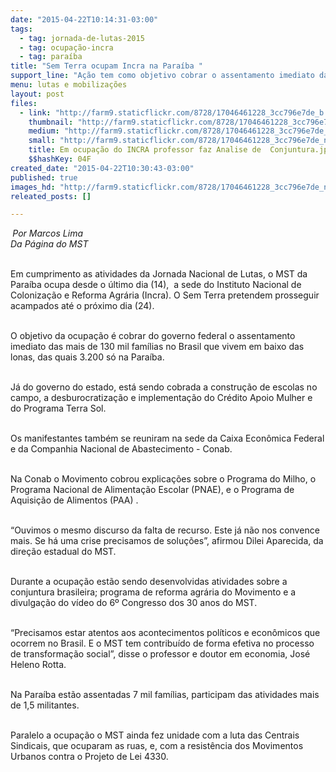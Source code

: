 ```yaml
---
date: "2015-04-22T10:14:31-03:00"
tags:
  - tag: jornada-de-lutas-2015
  - tag: ocupação-incra
  - tag: paraíba
title: "Sem Terra ocupam Incra na Paraíba "
support_line: "Ação tem como objetivo cobrar o assentamento imediato das mais de três mil famílias da região. "
menu: lutas e mobilizações
layout: post
files:
  - link: "http://farm9.staticflickr.com/8728/17046461228_3cc796e7de_b.jpg"
    thumbnail: "http://farm9.staticflickr.com/8728/17046461228_3cc796e7de_t.jpg"
    medium: "http://farm9.staticflickr.com/8728/17046461228_3cc796e7de_z.jpg"
    small: "http://farm9.staticflickr.com/8728/17046461228_3cc796e7de_n.jpg"
    title: Em ocupação do INCRA professor faz Analise de  Conjuntura.jpg
    $$hashKey: 04F
created_date: "2015-04-22T10:30:43-03:00"
published: true
images_hd: "http://farm9.staticflickr.com/8728/17046461228_3cc796e7de_n.jpg"
releated_posts: []

---
```

<p><strong>&nbsp;</strong><em>Por Marcos Lima<br />
Da P&aacute;gina do MST</em></p>

<p><br />
Em cumprimento as atividades da Jornada Nacional de Lutas, o MST da Para&iacute;ba ocupa desde o &uacute;ltimo dia (14),&nbsp; a sede do&nbsp;<span class="st">Instituto Nacional de Coloniza&ccedil;&atilde;o e Reforma Agr&aacute;ria</span> (Incra). O Sem Terra pretendem prosseguir acampados at&eacute; o pr&oacute;ximo dia (24).</p>

<p><br />
O objetivo da ocupa&ccedil;&atilde;o &eacute; cobrar do governo federal o assentamento imediato das mais de 130 mil fam&iacute;lias no Brasil que vivem em baixo das lonas, das quais 3.200 s&oacute; na Para&iacute;ba.</p>

<p><br />
J&aacute; do governo do estado, est&aacute; sendo cobrada a constru&ccedil;&atilde;o de escolas no campo, a desburocratiza&ccedil;&atilde;o e implementa&ccedil;&atilde;o do Cr&eacute;dito Apoio Mulher e do Programa Terra Sol.</p>

<p><br />
Os manifestantes tamb&eacute;m se reuniram na sede da Caixa Econ&ocirc;mica Federal e da Companhia Nacional de Abastecimento - Conab.</p>

<p><br />
Na Conab o Movimento cobrou explica&ccedil;&otilde;es sobre o Programa do Milho, o <span class="st">Programa Nacional de Alimenta&ccedil;&atilde;o Escolar (</span>PNAE), e o&nbsp;<span class="st">Programa de Aquisi&ccedil;&atilde;o de Alimentos</span> (PAA) .</p>

<p><br />
&ldquo;Ouvimos o mesmo discurso da falta de recurso. Este j&aacute; n&atilde;o nos convence mais. Se h&aacute; uma crise precisamos de solu&ccedil;&otilde;es&rdquo;, afirmou Dilei Aparecida, da dire&ccedil;&atilde;o estadual do MST.</p>

<p><br />
Durante a ocupa&ccedil;&atilde;o est&atilde;o sendo desenvolvidas atividades sobre a conjuntura brasileira; programa de reforma agr&aacute;ria do Movimento e a divulga&ccedil;&atilde;o do v&iacute;deo do 6&ordm; Congresso dos 30 anos do MST.</p>

<p><br />
&ldquo;Precisamos estar atentos aos acontecimentos pol&iacute;ticos e econ&ocirc;micos que ocorrem no Brasil. E o MST tem contribu&iacute;do de forma efetiva no processo de transforma&ccedil;&atilde;o social&rdquo;, disse o professor e doutor em economia, Jos&eacute; Heleno Rotta.&nbsp;&nbsp; &nbsp;&nbsp;&nbsp;&nbsp;&nbsp;&nbsp;</p>

<p><br />
Na Para&iacute;ba est&atilde;o assentadas 7 mil fam&iacute;lias, participam das atividades mais de 1,5 militantes.</p>

<p><br />
Paralelo a ocupa&ccedil;&atilde;o o MST ainda fez unidade com a luta das Centrais Sindicais, que ocuparam as ruas, e, com a resist&ecirc;ncia dos Movimentos Urbanos contra o Projeto de Lei 4330.</p>

<p>&nbsp;</p>

<p>&nbsp;</p>

<p>&nbsp;</p>

<p>&nbsp;</p>
